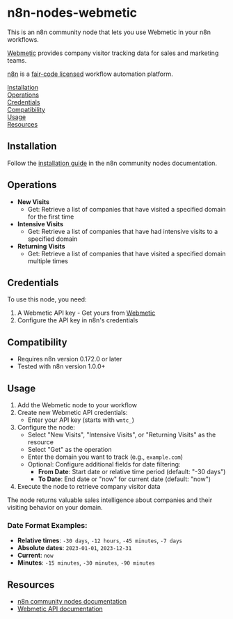 # n8n-nodes-webmetic

This is an n8n community node that lets you use Webmetic in your n8n workflows.

[Webmetic](https://webmetic.de) provides company visitor tracking data for sales and marketing teams.

[n8n](https://n8n.io/) is a [fair-code licensed](https://docs.n8n.io/reference/license/) workflow automation platform.

[Installation](#installation)  
[Operations](#operations)  
[Credentials](#credentials)  
[Compatibility](#compatibility)  
[Usage](#usage)  
[Resources](#resources)  

## Installation

Follow the [installation guide](https://docs.n8n.io/integrations/community-nodes/installation/) in the n8n community nodes documentation.

## Operations

* **New Visits**
  * Get: Retrieve a list of companies that have visited a specified domain for the first time
* **Intensive Visits**
  * Get: Retrieve a list of companies that have had intensive visits to a specified domain
* **Returning Visits**
  * Get: Retrieve a list of companies that have visited a specified domain multiple times

## Credentials

To use this node, you need:

1. A Webmetic API key - Get yours from [Webmetic](https://webmetic.de)
2. Configure the API key in n8n's credentials

## Compatibility

* Requires n8n version 0.172.0 or later
* Tested with n8n version 1.0.0+

## Usage

1. Add the Webmetic node to your workflow
2. Create new Webmetic API credentials:
   - Enter your API key (starts with `wmtc_`)
3. Configure the node:
   - Select "New Visits", "Intensive Visits", or "Returning Visits" as the resource
   - Select "Get" as the operation
   - Enter the domain you want to track (e.g., `example.com`)
   - Optional: Configure additional fields for date filtering:
     - **From Date**: Start date or relative time period (default: "-30 days")
     - **To Date**: End date or "now" for current date (default: "now")
4. Execute the node to retrieve company visitor data

The node returns valuable sales intelligence about companies and their visiting behavior on your domain.

### Date Format Examples:
- **Relative times**: `-30 days`, `-12 hours`, `-45 minutes`, `-7 days`
- **Absolute dates**: `2023-01-01`, `2023-12-31`  
- **Current**: `now`
- **Minutes**: `-15 minutes`, `-30 minutes`, `-90 minutes`

## Resources

* [n8n community nodes documentation](https://docs.n8n.io/integrations/community-nodes/)
* [Webmetic API documentation](https://hub.webmetic.de/docs)